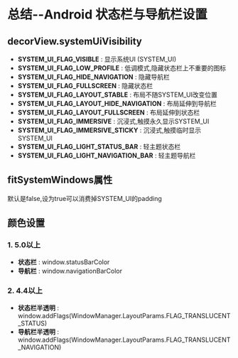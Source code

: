 # 总结--Android 状态栏与导航栏设置

## decorView.systemUiVisibility
- **SYSTEM_UI_FLAG_VISIBLE** : 显示系统UI (SYSTEM_UI)
- **SYSTEM_UI_FLAG_LOW_PROFILE** : 低调模式,隐藏状态栏上不重要的图标
- **SYSTEM_UI_FLAG_HIDE_NAVIGATION** : 隐藏导航栏
- **SYSTEM_UI_FLAG_FULLSCREEN** : 隐藏状态栏
- **SYSTEM_UI_FLAG_LAYOUT_STABLE** : 布局不随SYSTEM_UI改变位置
- **SYSTEM_UI_FLAG_LAYOUT_HIDE_NAVIGATION** : 布局延伸到导航栏
- **SYSTEM_UI_FLAG_LAYOUT_FULLSCREEN** : 布局延伸到状态栏
- **SYSTEM_UI_FLAG_IMMERSIVE** : 沉浸式,触摸永久显示SYSTEM_UI
- **SYSTEM_UI_FLAG_IMMERSIVE_STICKY** : 沉浸式,触摸临时显示SYSTEM_UI
- **SYSTEM_UI_FLAG_LIGHT_STATUS_BAR** : 轻主题状态栏
- **SYSTEM_UI_FLAG_LIGHT_NAVIGATION_BAR** : 轻主题导航栏

## fitSystemWindows属性
默认是false,设为true可以消费掉SYSTEM_UI的padding

## 颜色设置
### 1. 5.0以上
- **状态栏** : window.statusBarColor
- **导航栏** : window.navigationBarColor
### 2. 4.4以上
- **状态栏半透明** : window.addFlags(WindowManager.LayoutParams.FLAG_TRANSLUCENT_STATUS)
- **导航栏半透明** : window.addFlags(WindowManager.LayoutParams.FLAG_TRANSLUCENT_NAVIGATION)